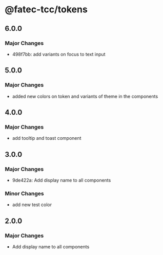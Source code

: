 # @fatec-tcc/tokens

## 6.0.0

### Major Changes

- 498f7bb: add variants on focus to text input

## 5.0.0

### Major Changes

- added new colors on token and variants of theme in the components

## 4.0.0

### Major Changes

- add tooltip and toast component

## 3.0.0

### Major Changes

- 9de422a: Add display name to all components

### Minor Changes

- add new test color

## 2.0.0

### Major Changes

- Add display name to all components
